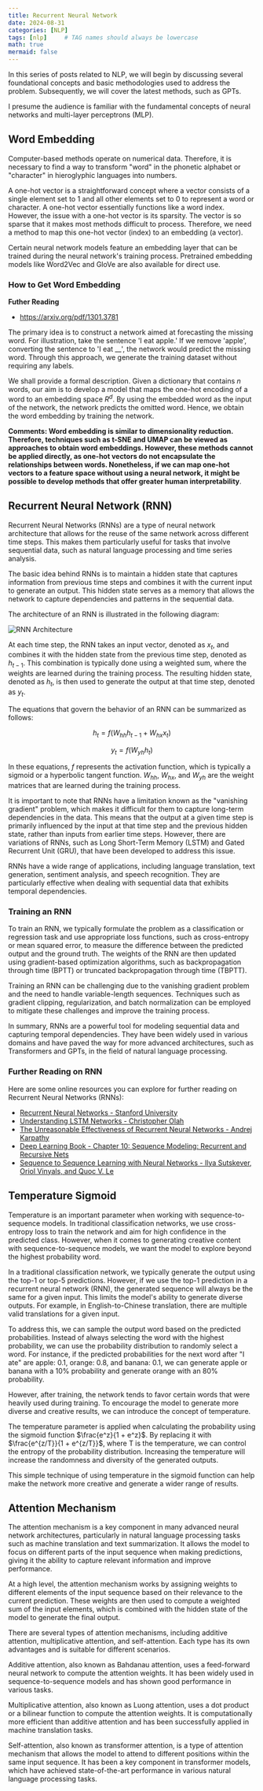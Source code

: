 ```yaml
---
title: Recurrent Neural Network
date: 2024-08-31
categories: [NLP]
tags: [nlp]     # TAG names should always be lowercase
math: true
mermaid: false
---
```


In this series of posts related to NLP, we will begin by discussing several foundational concepts and basic methodologies used to address the problem. Subsequently, we will cover the latest methods, such as GPTs. 

I presume the audience is familiar with the fundamental concepts of neural networks and multi-layer perceptrons (MLP).

## Word Embedding

Computer-based methods operate on numerical data. Therefore, it is necessary to find a way to transform "word" in the phonetic alphabet or "character" in hieroglyphic languages into numbers.

A one-hot vector is a straightforward concept where a vector consists of a single element set to 1 and all other elements set to 0 to represent a word or character.  A one-hot vector essentially functions like a word index.  However, the issue with a one-hot vector is its sparsity. The vector is so sparse that it makes most methods difficult to process. Therefore, we need a method to map this one-hot vector (index) to an embedding (a vector).

Certain neural network models feature an embedding layer that can be trained during the neural network's training process. Pretrained embedding models like Word2Vec and GloVe are also available for direct use.

### How to Get Word Embedding

**Futher Reading**
* https://arxiv.org/pdf/1301.3781

The primary idea is to construct a network aimed at forecasting the missing word. For illustration, take the sentence 'I eat apple.' If we remove 'apple', converting the sentence to 'I eat __', the network would predict the missing word. Through this approach, we generate the training dataset without requiring any labels.

We shall provide a formal description. Given a dictionary that contains $n$ words, our aim is to develop a model that maps the one-hot encoding of a word to an embedding space $R^d$.
By using the embedded word as the input of the network, the network predicts the omitted word. Hence, we obtain the word embedding by training the network.

**Comments: Word embedding is similar to dimensionality reduction. Therefore, techniques such as t-SNE and UMAP can be viewed as approaches to obtain word embeddings. However, these methods cannot be applied directly, as one-hot vectors do not encapsulate the relationships between words. Nonetheless, if we can map one-hot vectors to a feature space without using a neural network, it might be possible to develop methods that offer greater human interpretability**.


## Recurrent Neural Network (RNN)

Recurrent Neural Networks (RNNs) are a type of neural network architecture that allows for the reuse of the same network across different time steps. This makes them particularly useful for tasks that involve sequential data, such as natural language processing and time series analysis.

The basic idea behind RNNs is to maintain a hidden state that captures information from previous time steps and combines it with the current input to generate an output. This hidden state serves as a memory that allows the network to capture dependencies and patterns in the sequential data.

The architecture of an RNN is illustrated in the following diagram:

![RNN Architecture](https://example.com/rnn_architecture.png)

At each time step, the RNN takes an input vector, denoted as $x_t$, and combines it with the hidden state from the previous time step, denoted as $h_{t-1}$. This combination is typically done using a weighted sum, where the weights are learned during the training process. The resulting hidden state, denoted as $h_t$, is then used to generate the output at that time step, denoted as $y_t$.

The equations that govern the behavior of an RNN can be summarized as follows:

$$
h_t = f(W_{hh}h_{t-1} + W_{hx}x_t) 
$$

$$
y_t = f(W_{yh}h_t)
$$

In these equations, $f$ represents the activation function, which is typically a sigmoid or a hyperbolic tangent function. $W_{hh}$, $W_{hx}$, and $W_{yh}$ are the weight matrices that are learned during the training process.

It is important to note that RNNs have a limitation known as the "vanishing gradient" problem, which makes it difficult for them to capture long-term dependencies in the data. This means that the output at a given time step is primarily influenced by the input at that time step and the previous hidden state, rather than inputs from earlier time steps. However, there are variations of RNNs, such as Long Short-Term Memory (LSTM) and Gated Recurrent Unit (GRU), that have been developed to address this issue.

RNNs have a wide range of applications, including language translation, text generation, sentiment analysis, and speech recognition. They are particularly effective when dealing with sequential data that exhibits temporal dependencies.

### Training an RNN

To train an RNN, we typically formulate the problem as a classification or regression task and use appropriate loss functions, such as cross-entropy or mean squared error, to measure the difference between the predicted output and the ground truth. The weights of the RNN are then updated using gradient-based optimization algorithms, such as backpropagation through time (BPTT) or truncated backpropagation through time (TBPTT).

Training an RNN can be challenging due to the vanishing gradient problem and the need to handle variable-length sequences. Techniques such as gradient clipping, regularization, and batch normalization can be employed to mitigate these challenges and improve the training process.

In summary, RNNs are a powerful tool for modeling sequential data and capturing temporal dependencies. They have been widely used in various domains and have paved the way for more advanced architectures, such as Transformers and GPTs, in the field of natural language processing.

### Further Reading on RNN

Here are some online resources you can explore for further reading on Recurrent Neural Networks (RNNs):

- [Recurrent Neural Networks - Stanford University](https://stanford.edu/~shervine/teaching/cs-230/cheatsheet-recurrent-neural-networks)
- [Understanding LSTM Networks - Christopher Olah](https://colah.github.io/posts/2015-08-Understanding-LSTMs)
- [The Unreasonable Effectiveness of Recurrent Neural Networks - Andrej Karpathy](http://karpathy.github.io/2015/05/21/rnn-effectiveness)
- [Deep Learning Book - Chapter 10: Sequence Modeling: Recurrent and Recursive Nets](https://www.deeplearningbook.org/contents/rnn.html)
- [Sequence to Sequence Learning with Neural Networks - Ilya Sutskever, Oriol Vinyals, and Quoc V. Le](https://arxiv.org/abs/1409.3215)


## Temperature Sigmoid

Temperature is an important parameter when working with sequence-to-sequence models. In traditional classification networks, we use cross-entropy loss to train the network and aim for high confidence in the predicted class. However, when it comes to generating creative content with sequence-to-sequence models, we want the model to explore beyond the highest probability word.

In a traditional classification network, we typically generate the output using the top-1 or top-5 predictions. However, if we use the top-1 prediction in a recurrent neural network (RNN), the generated sequence will always be the same for a given input. This limits the model's ability to generate diverse outputs. For example, in English-to-Chinese translation, there are multiple valid translations for a given input.

To address this, we can sample the output word based on the predicted probabilities. Instead of always selecting the word with the highest probability, we can use the probability distribution to randomly select a word. For instance, if the predicted probabilities for the next word after "I ate" are apple: 0.1, orange: 0.8, and banana: 0.1, we can generate apple or banana with a 10% probability and generate orange with an 80% probability.

However, after training, the network tends to favor certain words that were heavily used during training. To encourage the model to generate more diverse and creative results, we can introduce the concept of temperature.

The temperature parameter is applied when calculating the probability using the sigmoid function $\frac{e^z}{1 + e^z}$. By replacing it with $\frac{e^{z/T}}{1 + e^{z/T}}$, where T is the temperature, we can control the entropy of the probability distribution. Increasing the temperature will increase the randomness and diversity of the generated outputs.

This simple technique of using temperature in the sigmoid function can help make the network more creative and generate a wider range of results.


## Attention Mechanism

The attention mechanism is a key component in many advanced neural network architectures, particularly in natural language processing tasks such as machine translation and text summarization. It allows the model to focus on different parts of the input sequence when making predictions, giving it the ability to capture relevant information and improve performance.

At a high level, the attention mechanism works by assigning weights to different elements of the input sequence based on their relevance to the current prediction. These weights are then used to compute a weighted sum of the input elements, which is combined with the hidden state of the model to generate the final output.

There are several types of attention mechanisms, including additive attention, multiplicative attention, and self-attention. Each type has its own advantages and is suitable for different scenarios.

Additive attention, also known as Bahdanau attention, uses a feed-forward neural network to compute the attention weights. It has been widely used in sequence-to-sequence models and has shown good performance in various tasks.

Multiplicative attention, also known as Luong attention, uses a dot product or a bilinear function to compute the attention weights. It is computationally more efficient than additive attention and has been successfully applied in machine translation tasks.

Self-attention, also known as transformer attention, is a type of attention mechanism that allows the model to attend to different positions within the same input sequence. It has been a key component in transformer models, which have achieved state-of-the-art performance in various natural language processing tasks.
